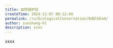 ```yaml
---
title: 自然保护区
createTime: 2024-11-07 00:12:49
permalink: /ru/EcologicalConservation/9dQlbhxH/
author: sunshang-hl
description: xxxx
---
```


xxxx